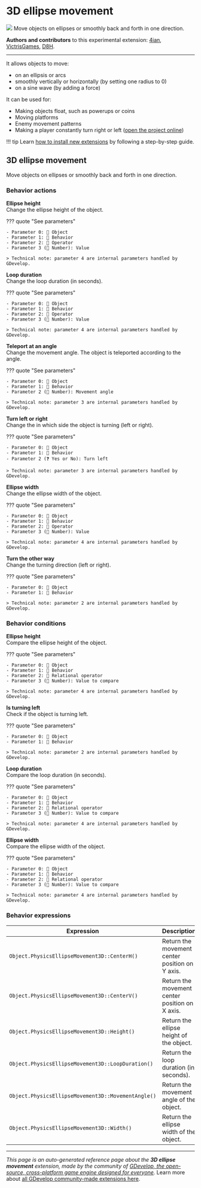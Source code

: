 # 3D ellipse movement

<img src="https://resources.gdevelop-app.com/assets/Icons/sine-wave.svg" class="extension-icon"></img>
Move objects on ellipses or smoothly back and forth in one direction.

**Authors and contributors** to this experimental extension: [4ian](https://gd.games/4ian), [VictrisGames](https://gd.games/VictrisGames), [D8H](https://gd.games/D8H).

---

It allows objects to move:

- on an ellipsis or arcs
- smoothly vertically or horizontally (by setting one radius to 0)
- on a sine wave (by adding a force)

It can be used for:

- Making objects float, such as powerups or coins
- Moving platforms
- Enemy movement patterns
- Making a player constantly turn right or left ([open the project online](https://editor.gdevelop.io/?project=example://star-seeker))

!!! tip
    Learn [how to install new extensions](/gdevelop5/extensions/search) by following a step-by-step guide.



## 3D ellipse movement 

Move objects on ellipses or smoothly back and forth in one direction. 

### Behavior actions

**Ellipse height**  
Change the ellipse height of the object.

??? quote "See parameters"

    - Parameter 0: 👾 Object
    - Parameter 1: 🧩 Behavior
    - Parameter 2: 🟰 Operator
    - Parameter 3 (🔢 Number): Value

    > Technical note: parameter 4 are internal parameters handled by GDevelop.

**Loop duration**  
Change the loop duration (in seconds).

??? quote "See parameters"

    - Parameter 0: 👾 Object
    - Parameter 1: 🧩 Behavior
    - Parameter 2: 🟰 Operator
    - Parameter 3 (🔢 Number): Value

    > Technical note: parameter 4 are internal parameters handled by GDevelop.

**Teleport at an angle**  
Change the movement angle. The object is teleported according to the angle.

??? quote "See parameters"

    - Parameter 0: 👾 Object
    - Parameter 1: 🧩 Behavior
    - Parameter 2 (🔢 Number): Movement angle

    > Technical note: parameter 3 are internal parameters handled by GDevelop.

**Turn left or right**  
Change the in which side the object is turning (left or right).

??? quote "See parameters"

    - Parameter 0: 👾 Object
    - Parameter 1: 🧩 Behavior
    - Parameter 2 (❓ Yes or No): Turn left

    > Technical note: parameter 3 are internal parameters handled by GDevelop.

**Ellipse width**  
Change the ellipse width of the object.

??? quote "See parameters"

    - Parameter 0: 👾 Object
    - Parameter 1: 🧩 Behavior
    - Parameter 2: 🟰 Operator
    - Parameter 3 (🔢 Number): Value

    > Technical note: parameter 4 are internal parameters handled by GDevelop.

**Turn the other way**  
Change the turning direction (left or right).

??? quote "See parameters"

    - Parameter 0: 👾 Object
    - Parameter 1: 🧩 Behavior

    > Technical note: parameter 2 are internal parameters handled by GDevelop.

### Behavior conditions

**Ellipse height**  
Compare the ellipse height of the object.

??? quote "See parameters"

    - Parameter 0: 👾 Object
    - Parameter 1: 🧩 Behavior
    - Parameter 2: 🟰 Relational operator
    - Parameter 3 (🔢 Number): Value to compare

    > Technical note: parameter 4 are internal parameters handled by GDevelop.

**Is turning left**  
Check if the object is turning left.

??? quote "See parameters"

    - Parameter 0: 👾 Object
    - Parameter 1: 🧩 Behavior

    > Technical note: parameter 2 are internal parameters handled by GDevelop.

**Loop duration**  
Compare the loop duration (in seconds).

??? quote "See parameters"

    - Parameter 0: 👾 Object
    - Parameter 1: 🧩 Behavior
    - Parameter 2: 🟰 Relational operator
    - Parameter 3 (🔢 Number): Value to compare

    > Technical note: parameter 4 are internal parameters handled by GDevelop.

**Ellipse width**  
Compare the ellipse width of the object.

??? quote "See parameters"

    - Parameter 0: 👾 Object
    - Parameter 1: 🧩 Behavior
    - Parameter 2: 🟰 Relational operator
    - Parameter 3 (🔢 Number): Value to compare

    > Technical note: parameter 4 are internal parameters handled by GDevelop.

### Behavior expressions

| Expression | Description |  |
|-----|-----|-----|
| `Object.PhysicsEllipseMovement3D::CenterH()` | Return the movement center position on Y axis. ||
| `Object.PhysicsEllipseMovement3D::CenterV()` | Return the movement center position on X axis. ||
| `Object.PhysicsEllipseMovement3D::Height()` | Return the ellipse height of the object. ||
| `Object.PhysicsEllipseMovement3D::LoopDuration()` | Return the loop duration (in seconds). ||
| `Object.PhysicsEllipseMovement3D::MovementAngle()` | Return the movement angle of the object. ||
| `Object.PhysicsEllipseMovement3D::Width()` | Return the ellipse width of the object. ||


---

*This page is an auto-generated reference page about the **3D ellipse movement** extension, made by the community of [GDevelop, the open-source, cross-platform game engine designed for everyone](https://gdevelop.io/).* Learn more about [all GDevelop community-made extensions here](/gdevelop5/extensions).